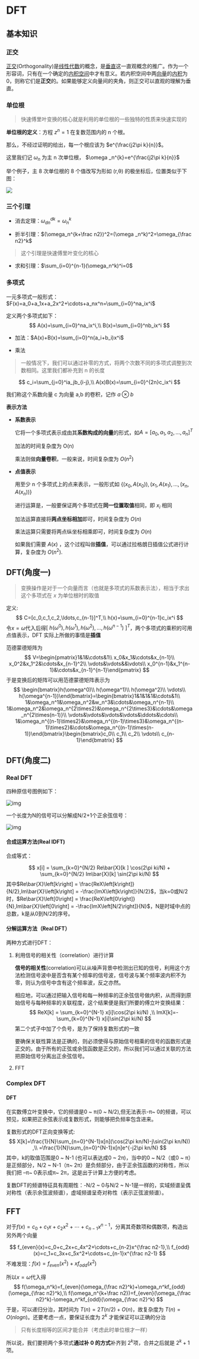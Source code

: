 # DFT

## 基本知识

### 正交

[正交](https://zh.wikipedia.org/wiki/%E6%AD%A3%E4%BA%A4)(Orthogonality)是[线性代数](https://zh.wikipedia.org/wiki/线性代数)的概念，是[垂直](https://zh.wikipedia.org/wiki/垂直)这一直观概念的推广。作为一个形容词，只有在一个确定的[内积空间](https://zh.wikipedia.org/wiki/内积空间)中才有意义。若内积空间中两[向量](https://zh.wikipedia.org/wiki/向量)的[内积](https://zh.wikipedia.org/wiki/內積)为0，则称它们是**正交**的。如果能够定义向量间的夹角，则正交可以直观的理解为垂直。

### 单位根

> 快速傅里叶变换的核心就是利用的单位根的一些独特的性质来快速实现的

**单位根的定义**：方程 $z^n=1$ 在复数范围内的 n 个根。

那么，不经过证明的给出，每一个根应该为 $e^{\frac{j2\pi k}{n}}$。

这里我们记 $\omega _n$ 为主 n 次单位根， $\omega _n^{k}=e^{\frac{j2\pi k}{n}}$

举个例子，主 8 次单位根的 8 个值改写为形如 (r,θ) 的极坐标后，位置类似于下图：

![](./images/202302101351907.png)

### 三个引理

-   消去定理：$\omega_{dn}^{dk}=\omega_n^k$

-   折半引理：$(\omega_n^{k+\frac n2})^2=(\omega _n^k)^2=\omega_{\frac n2}^k$

> 这个引理是快速傅里叶变化的核心

-   求和引理：$\sum_{i=0}^{n-1}(\omega_n^k)^i=0$

### 多项式

一元多项式一般形式：$F(x)=a_0+a_1x+a_2x^2+\cdots+a_nx^n=\sum_{i=0}^na_ix^i$

定义两个多项式如下：
$$
A(x)=\sum_{i=0}^na_ix^i,\\ B(x)=\sum_{i=0}^nb_ix^i
$$

-   加法：$A(x)+B(x)=\sum_{i=0}^n(a_i+b_i)x^i$

-   乘法

> 一般情况下，我们可以通过补零的方式，将两个次数不同的多项式调整到次数相同。这里我们都补充到 n 的长度

$$
c_i=\sum_{j=0}^ia_jb_{i-j},\\  A(x)B(x)=\sum_{i=0}^{2n}c_ix^i
$$

我们称这个系数向量 c 为向量 a,b 的卷积，记作 $a\otimes b$

**表示方法**

- **系数表示**

  它将一个多项式表示成由其**系数构成的向量**的形式，如$A=[a_0,a_1,a_2,\ldots,a_n]^T$

  加法的时间复杂度为 O(n)

  乘法则做**向量卷积**，一般来说，时间复杂度为 $O(n^2)$

- **点值表示**

  用至少 n 个多项式上的点来表示，一般形式如 $\{(x_0,A(x_0)),(x_1,A(x_1),\ldots,(x_n,A(x_n))\}$

  进行运算是，一般要保证两个多项式在**同一位置取值**相同，即 $x_i$ 相同

  加法运算直接将**两点坐标相加**即可，时间复杂度为 $O(n)$

  乘法运算只需要将两点纵坐标相乘即可，时间复杂度为 $O(n)$

  如果我们需要 $A(x)$ ，这个过程叫做**插值**，可以通过拉格朗日插值公式进行计算，复杂度为 $O(n^2)$.

## DFT(角度一)

> 变换操作是对于一个向量而言（也就是多项式的系数表示法），相当于求出这个多项式在 $x$ 为单位根时的取值

定义:
$$
C=[c_0,c_1,c_2,\ldots,c_{n-1}]^T,\\  h(x)=\sum_{i=0}^{n-1}c_ix^i
$$
令$x=\omega$代入后得$[\mathrm{~}h(\omega^0),h(\omega^1),h(\omega^2),\ldots,h(\omega^{n-1})\mathrm{~}]^T$，两个多项式的乘积的可用点值表示，DFT 实际上所做的事情是**插值**

范德蒙德矩阵为
$$
V=\begin{pmatrix}1&1&\cdots&1\\  x_0&x_1&\cdots&x_{n-1}\\  x_0^2&x_1^2&\cdots&x_{n-1}^2\\  \vdots&\vdots&&\vdots\\  x_0^{n-1}&x_1^{n-1}&\cdots&x_{n-1}^{n-1}\end{pmatrix}
$$
于是变换后的矩阵可以用范德蒙德矩阵表示为
$$
\begin{bmatrix}h(\omega^0)\\  h(\omega^1)\\  h(\omega^2)\\ \vdots\\ h(\omega^{n-1})\end{bmatrix}=\begin{bmatrix}1&1&1&1&\cdots&1\\ 1&\omega_n^1&\omega_n^2&w_n^3&\cdots&\omega_n^{n-1}\\ 1&\omega_n^2&\omega_n^{2\times2}&\omega_n^{2\times3}&\cdots&\omega_n^{2\times(n-1)}\\ \vdots&\vdots&\vdots&\vdots&\ddots&\cdots\\ 1&\omega_n^{(n-1)\times2}&\omega_n^{(n-1)\times3}&\omega_n^{(n-1)\times2}&\cdots&\omega_n^{(n-1)\times(n-1)}\end{bmatrix}\begin{bmatrix}c_0\\ c_1\\ c_2\\ \vdots\\ c_{n-1}\end{bmatrix}
$$


## DFT(角度二)

### Real DFT

四种原信号图例如下：

![img](./images/9.jpg)

一个长度为N的信号可以分解成N/2+1个正余弦信号：

![img](./images/13.jpg)

#### 合成运算方法(Real IDFT)

合成等式：

$$
x[i] = \sum_{k=0}^{N/2} Re\bar{X}[k ] \cos(2\pi ki/N) + \sum_{k=0}^{N/2} Im\bar{X}[k] \sin(2\pi ki/N)
$$
其中$Re\bar{X}\left[k\right] = \frac{ReX\left[k\right]}{N/2},Im\bar{X}\left[k\right] = -\frac{ImX\left[k\right]}{N/2}$，当k=0或N/2时，$Re\bar{X}\left[0\right] = \frac{ReX\left[0\right]}{N},Im\bar{X}\left[0\right] = -\frac{ImX\left[N/2\right]}{N}$，N是时域中点的总数，k是从0到N/2的序号。

#### 分解运算方法（Real DFT）

两种方式进行DFT：

1. 利用信号的相关性（correlation）进行计算

   **信号的相关性**(correlation)可以从噪声背景中检测出已知的信号，利用这个方法检测信号波中是否含有某个频率的信号波，信号波与某个频率波内积不为零，则认为信号中含有这个频率波，反之亦然。

   相应地，可以通过把输入信号和每一种频率的正余弦信号做内积，从而得到原始信号与每种频率的关联程度，这个结果便是我们所要的傅立叶变换结果：
   $$
   ReX[k] = \sum_{k=0}^{N-1} x[i]\cos(2\pi ki/N)
   ,\\ ImX[k]=-\sum_{k=0}^{N-1} x[i]\sin(2\pi ki/N)
   $$
   第二个式子中加了个负号，是为了保持复数形式的一致

   要确保关联性算法是正确的，则必须使得与原始信号相乘的信号的函数形式是正交的。由于所有的正弦或余弦函数是正交的，所以我们可以通过关联的方法把原始信号分离出正余弦信号。

2. FFT
   

### Complex DFT

#### DFT

在实数傅立叶变换中，它的频谱是0 ~ π(0 ~ N/2),但无法表示-π~ 0的频谱，可以预见，如果把正余弦表示成复数形式，则能够把负频率包含进来。

复数形式的DFT正向变换等式:
$$
X[k]=\frac{1}{N}\sum_{n=0}^{N-1}x[n](\cos(2\pi kn/N)-j\sin(2\pi kn/N))
,\\ =\frac{1}{N}\sum_{n=0}^{N-1}x[n]e^{-j2\pi kn/N}
$$
其中，k的取值范围是0 ~ N-1 (也可以表达成0 ~ 2π)，当中的0 ~ N/2（或0 ~ π）是正频部分，N/2 ~ N-1（π~ 2π）是负频部分，由于正余弦函数的对称性，所以我们把 –π~ 0表示成π~ 2π，这是出于计算上方便的考虑。

复数DFT的频谱特征具有周期性：-N/2 ~ 0与N/2 ~ N-1是一样的，实域频谱呈偶对称性（表示余弦波频谱），虚域频谱呈奇对称性（表示正弦波频谱）。

## FFT

对于$f(x)=c_0+c_1x+c_2x^2+\cdots+c_{n-1}x^{n-1}$，分离其奇数项和偶数项，构造出另外两个向量

$$
f_{even}(x)=c_0+c_2x+c_4x^2+\cdots+c_{n-2}x^{\frac n2-1},\\ f_{odd}(x)=c_1+c_3x+c_5x^2+\cdots+c_{n-1}x^{\frac n2-1}
$$
不难发现：$f(x)=f_{even}(x^2)+xf_{odd}(x^2)$

所以$x=\omega$代入得
$$
f(\omega_n^k)=f_{even}(\omega_{\frac n2}^k)+\omega_n^kf_{odd}(\omega_{\frac n2}^k),\\ f(\omega_n^{k+\frac n2})=f_{even}(\omega_{\frac n2}^k)-\omega_n^kf_{odd}(\omega_{\frac n2}^k)
$$
于是，可以递归分治，其时间为 $T(n)=2T(n/2)+O(n)$，故复杂度为 $T(n)=O(nlogn)$。还要考虑一点，要保证长度为 $2^k$ 才能保证可以正确的分治

> 只有长度相等的区间才能合并（考虑此时单位根才一样）

所以说，我们要把两个多项式**通过补 0 的方式**补齐到 $2^k$项，合并之后就是 $2^k+1$ 项。

